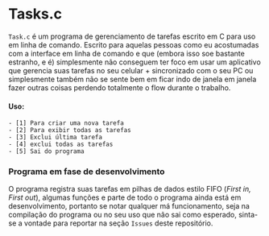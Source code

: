 # Tasks.c

```Task.c``` é um programa de gerenciamento de tarefas escrito em C para uso em linha de comando. Escrito para aquelas pessoas como eu acostumadas com a interface em linha de comando e que (embora isso soe bastante estranho, e é) simplesmente não conseguem ter foco em usar um aplicativo que gerencia suas tarefas no seu celular + sincronizado com o seu PC ou simplesmente também não se sente bem em ficar indo de janela em janela fazer outras coisas perdendo totalmente o flow durante o trabalho.

#### Uso:

	- [1] Para criar uma nova tarefa
	- [2] Para exibir todas as tarefas
	- [3] Exclui última tarefa
	- [4] exclui todas as tarefas
	- [5] Sai do programa

### Programa em fase de desenvolvimento

O programa registra suas tarefas em pilhas de dados estilo FIFO (_First in, First out_), algumas funções e parte de todo o programa ainda está em desenvolvimento, portanto se notar qualquer má funcionamento, seja na compilação do programa ou no seu uso que não sai como esperado, sinta-se a vontade para reportar na seção ``Issues`` deste repositório.

